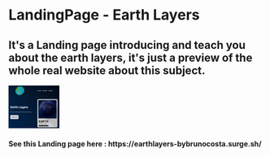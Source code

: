 <div> 
<h1>LandingPage - Earth Layers</h1>
<h2>It's a Landing page introducing and teach you about the earth layers, it's just a preview of the whole real website about this subject.</h2>
</div>

 <img src="img/earthLayers.png" style="width: 100px" />

<h4>See this Landing page here : https://earthlayers-bybrunocosta.surge.sh/</h4>
